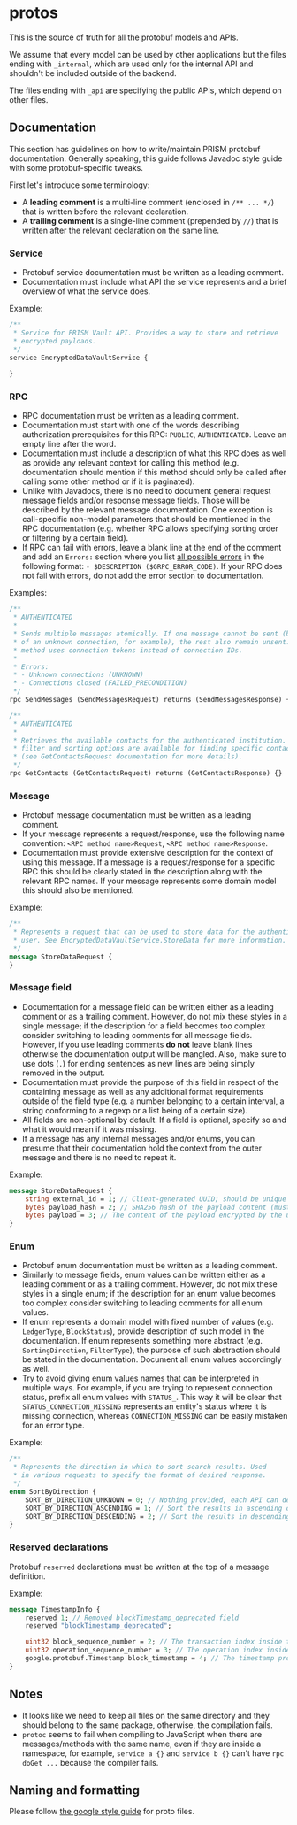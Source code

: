 # protos
This is the source of truth for all the protobuf models and APIs.

We assume that every model can be used by other applications but the files ending with `_internal`, which are used only for the internal API and shouldn't be included outside of the backend.

The files ending with `_api` are specifying the public APIs, which depend on other files.

## Documentation
This section has guidelines on how to write/maintain PRISM protobuf documentation. Generally speaking, this guide follows Javadoc style guide with some protobuf-specific tweaks.

First let's introduce some terminology:
* A **leading comment** is a multi-line comment (enclosed in `/** ... */`) that is written before the relevant declaration.
* A **trailing comment** is a single-line comment (prepended by `//`) that is written after the relevant declaration on the same line.

### Service
* Protobuf service documentation must be written as a leading comment.
* Documentation must include what API the service represents and a brief overview of what the service does.

Example:
```proto
/**
 * Service for PRISM Vault API. Provides a way to store and retrieve
 * encrypted payloads.
 */
service EncryptedDataVaultService {
    
}
```

### RPC

* RPC documentation must be written as a leading comment.
* Documentation must start with one of the words describing authorization prerequisites for this RPC: `PUBLIC`, `AUTHENTICATED`. Leave an empty line after the word.
* Documentation must include a description of what this RPC does as well as provide any relevant context for calling this method (e.g. documentation should mention if this method should only be called after calling some other method or if it is paginated).
* Unlike with Javadocs, there is no need to document general request message fields and/or response message fields. Those will be described by the relevant message documentation. One exception is call-specific non-model parameters that should be mentioned in the RPC documentation (e.g. whether RPC allows specifying sorting order or filtering by a certain field).
* If RPC can fail with errors, leave a blank line at the end of the comment and add an `Errors:` section where you list [all possible errors](https://grpc.github.io/grpc/core/md_doc_statuscodes.html) in the following format: `- $DESCRIPTION ($GRPC_ERROR_CODE)`. If your RPC does not fail with errors, do not add the error section to documentation.

Examples:
```proto
/**
 * AUTHENTICATED
 * 
 * Sends multiple messages atomically. If one message cannot be sent (because
 * of an unknown connection, for example), the rest also remain unsent. This
 * method uses connection tokens instead of connection IDs.
 *
 * Errors:
 * - Unknown connections (UNKNOWN)
 * - Connections closed (FAILED_PRECONDITION)
 */
rpc SendMessages (SendMessagesRequest) returns (SendMessagesResponse) {}
```

```proto
/**
 * AUTHENTICATED
 *
 * Retrieves the available contacts for the authenticated institution. Several
 * filter and sorting options are available for finding specific contacts
 * (see GetContactsRequest documentation for more details).
 */
rpc GetContacts (GetContactsRequest) returns (GetContactsResponse) {}
```
### Message
* Protobuf message documentation must be written as a leading comment.
* If your message represents a request/response, use the following name convention: `<RPC method name>Request`, `<RPC method name>Response`.
* Documentation must provide extensive description for the context of using this message. If a message is a request/response for a specific RPC this should be clearly stated in the description along with the relevant RPC names. If your message represents some domain model this should also be mentioned.

Example:
```proto
/**
 * Represents a request that can be used to store data for the authenticated
 * user. See EncryptedDataVaultService.StoreData for more information.
 */
message StoreDataRequest {
}
```

### Message field
* Documentation for a message field can be written either as a leading comment or as a trailing comment. However, do not mix these styles in a single message; if the description for a field becomes too complex consider switching to leading comments for all message fields. However, if you use leading comments **do not** leave blank lines otherwise the documentation output will be mangled. Also, make sure to use dots (`.`) for ending sentences as new lines are being simply removed in the output.
* Documentation must provide the purpose of this field in respect of the containing message as well as any additional format requirements outside of the field type (e.g. a number belonging to a certain interval, a string conforming to a regexp or a list being of a certain size).
* All fields are non-optional by default. If a field is optional, specify so and what it would mean if it was missing.
* If a message has any internal messages and/or enums, you can presume that their documentation hold the context from the outer message and there is no need to repeat it.

Example:
```proto
message StoreDataRequest {
    string external_id = 1; // Client-generated UUID; should be unique for semantically different purposes.
    bytes payload_hash = 2; // SHA256 hash of the payload content (must have 32 bytes).
    bytes payload = 3; // The content of the payload encrypted by the user.
}
```

### Enum
* Protobuf enum documentation must be written as a leading comment.
* Similarly to message fields, enum values can be written either as a leading comment or as a trailing comment. However, do not mix these styles in a single enum; if the description for an enum value becomes too complex consider switching to leading comments for all enum values.
* If enum represents a domain model with fixed number of values (e.g. `LedgerType`, `BlockStatus`), provide description of such model in the documentation. If enum represents something more abstract (e.g. `SortingDirection`, `FilterType`), the purpose of such abstraction should be stated in the documentation. Document all enum values accordingly as well.
* Try to avoid giving enum values names that can be interpreted in multiple ways. For example, if you are trying to represent connection status, prefix all enum values with `STATUS_`. This way it will be clear that `STATUS_CONNECTION_MISSING` represents an entity's status where it is missing connection, whereas `CONNECTION_MISSING` can be easily mistaken for an error type.

Example:
```proto
/**
 * Represents the direction in which to sort search results. Used
 * in various requests to specify the format of desired response.
 */
enum SortByDirection {
    SORT_BY_DIRECTION_UNKNOWN = 0; // Nothing provided, each API can define whether to fail or take a default value (commonly ASCENDING).
    SORT_BY_DIRECTION_ASCENDING = 1; // Sort the results in ascending order.
    SORT_BY_DIRECTION_DESCENDING = 2; // Sort the results in descending order.
}
```

### Reserved declarations

Protobuf `reserved` declarations must be written at the top of a message definition.

Example:
```proto
message TimestampInfo {
    reserved 1; // Removed blockTimestamp_deprecated field
    reserved "blockTimestamp_deprecated";

    uint32 block_sequence_number = 2; // The transaction index inside the underlying block.
    uint32 operation_sequence_number = 3; // The operation index inside the AtalaBlock.
    google.protobuf.Timestamp block_timestamp = 4; // The timestamp provided from the underlying blockchain.
}
```

## Notes
- It looks like we need to keep all files on the same directory and they should belong to the same package, otherwise, the compilation fails.
- `protoc` seems to fail when compiling to JavaScript when there are messages/methods with the same name, even if they are inside a namespace, for example, `service a {}` and `service b {}` can't have `rpc doGet ...` because the compiler fails.

## Naming and formatting
Please follow [the google style guide](https://developers.google.com/protocol-buffers/docs/style) for proto files.